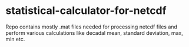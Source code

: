 # statistical-calculator-for-netcdf
Repo contains mostly .mat files needed for processing netcdf files and perform various calculations like decadal mean, standard deviation, max, min etc.
